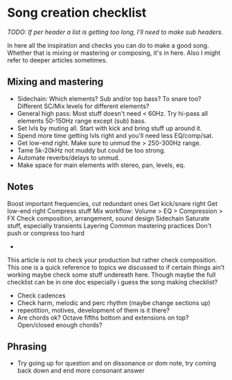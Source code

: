 # Song creation checklist
*TODO: If per header a list is getting too long, I'll need to make sub headers.*

In here all the inspiration and checks you can do to make a good song. Whether that is mixing or mastering or composing, it's in here. Also I might refer to deeper articles sometimes.

## Mixing and mastering
- Sidechain: Which elements? Sub and/or top bass? To snare too? Different SC/Mix levels for different elements?
- General high pass: Most stuff doesn't need < 60Hz. Try hi-pass all elements 50-150Hz range except (sub) bass.
- Set lvls by muting all. Start with kick and bring stuff up around it.
- Spend more time getting lvls right and you'll need less EQ/comp/sat.
- Get low-end right. Make sure to unmud the > 250-300Hz range.
- Tame 5k-20kHz not muddy but could be too strong.
- Automate reverbs/delays to unmud.
- Make space for main elements with stereo, pan, levels, eq.

## Notes
Boost important frequencies, cut redundant ones
Get kick/snare right
Get low-end right
Compress stuff
Mix workflow: Volume > EQ > Compression > FX
Check composition, arrangement, sound design
Sidechain
Saturate stuff, especially transients
Layering
Common mastering practices
Don't push or compress too hard

- 

This article is not to check your production but rather check composition. This one is a quick reference to topics we discussed to if certain things ain't working maybe check some stuff undereath here. Though maybe the full checklist can be in one doc especially i guess the song making checklist?

- Check cadences
- Check harm, melodic and perc rhythm (maybe change sections up)
- repeotition, motives, development of them is it there?
- Are chords ok? Octave fifths bottom and extensions on top? Open/closed enough chords?


## Phrasing
- Try going up for question and on dissonance or dom note, try coming back down and end more consonant answer
